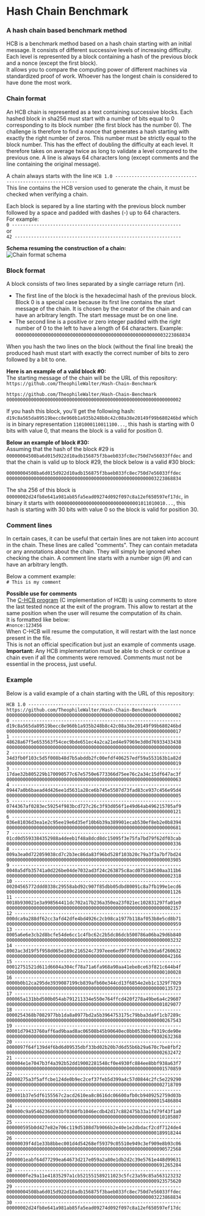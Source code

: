 # Hash Chain Benchmark
### A hash chain based benchmark method
HCB is a benchmark method based on a hash chain starting with an initial message. It consists of different successive levels of increasing difficulty. Each level is represented by a block containing a hash of the previous block and a nonce (except the first block).  
It allows you to compare the computing power of different machines via standardized proof of work. Whoever has the longest chain is considered to have done the most work.
### Chain format
An HCB chain is represented as a text containing successive blocks. Each hashed block in sha256 must start with a number of bits equal to 0 corresponding to its block number (the first block has the number 0). The challenge is therefore to find a nonce that generates a hash starting with exactly the right number of zeros. This number must be strictly equal to the block number. This has the effect of doubling the difficulty at each level. It therefore takes on average twice as long to validate a level compared to the previous one. A line is always 64 characters long (except comments and the line containing the original message).  
  
A chain always starts with the line
```HCB 1.0 --------------------------------------------------------```  
This line contains the HCB version used to generate the chain, it must be checked when verifying a chain.  
  
Each block is separed by a line starting with the previous block number followed by a space and padded with dashes (-) up to 64 characters.  
For example:  
```0 --------------------------------------------------------------```  
or  
```42 -------------------------------------------------------------```  
  
__Schema resuming the construction of a chain:__  
![Chain format schema](chain-format.jpg)  
### Block format
A block consists of two lines separated by a single carriage return (\n).  
* The first line of the block is the hexadecimal hash of the previous block. Block 0 is a special case because its first line contains the start message of the chain. It is chosen by the creator of the chain and can have an arbitrary length. The start message must be on one line.
* The second line is a positive or zero integer padded with the right number of 0 to the left to have a length of 64 characters.
  Example:  
  ```0000000000000000000000000000000000000000000000000000003223868834```  

When you hash the two lines on the block (without the final line break) the produced hash must start with exactly the correct number of bits to zero followed by a bit to one.  
  
__Here is an example of a valid block #0:__  
The starting message of the chain will be the URL of this repository: ```https://github.com/TheophileWalter/Hash-Chain-Benchmark```
```
https://github.com/TheophileWalter/Hash-Chain-Benchmark
0000000000000000000000000000000000000000000000000000000000000002
```
If you hash this block, you'll get the following hash: ```d19c8a565da89519becc8e960b1a935b248b8c42c08a38e20149f99b680246bd``` which is in binary representation ```1101000110011100...```, this hash is starting with 0 bits with value 0, that means the block is a valid for position 0.  
  
__Below an example of block #30:__  
Assuming that the hash of the block #29 is ```00000004508ba6d015d922d10adb156875f3baeb033fc8ec750d7e56033ffdec``` and that the chain is valid up to block #29, the block below is a valid #30 block:  
```
00000004508ba6d015d922d10adb156875f3baeb033fc8ec750d7e56033ffdec
0000000000000000000000000000000000000000000000000000003223868834
```
The sha 256 of this block is ```00000002d24fb8e641a981ab85fa5ead09274d092f097c8a12ef650597ef17dc```, in binary it starts with ```0000000000000000000000000000001011010010...```, this hash is starting with 30 bits with value 0 so the block is valid for position 30.  
### Comment lines
In certain cases, it can be useful that certain lines are not taken into account in the chain. These lines are called "comments". They can contain metadata or any annotations about the chain. They will simply be ignored when checking the chain. A comment line starts with a number sign (#) and can have an arbitrary length.  
  
Below a comment example:  
```# This is my comment```  
  
__Possible use for comments__  
The [C-HCB program](c-hcb) (C implementation of HCB) is using comments to store the last tested nonce at the exit of the program. This allow to restart at the same position when the user will resume the computation of its chain.  
It is formatted like below:  
```#nonce:123456```  
When C-HCB will resume the computation, it will restart with the last nonce present in the file.  
This is not an official specification but just an example of comments usage.  
__Important:__ Any HCB implementation must be able to check or continue a chain even if all the comments were removed. Comments must not be essential in the process, just useful.  
### Example
Below is a valid example of a chain starting with the URL of this repository:  
```
HCB 1.0 --------------------------------------------------------
https://github.com/TheophileWalter/Hash-Chain-Benchmark
0000000000000000000000000000000000000000000000000000000000000002
0 --------------------------------------------------------------
d19c8a565da89519becc8e960b1a935b248b8c42c08a38e20149f99b680246bd
0000000000000000000000000000000000000000000000000000000000000017
1 --------------------------------------------------------------
48628a67f5e653563f54cec9bde651ec4a2ca21ed4e97969e3d0d76933433438
0000000000000000000000000000000000000000000000000000000000000000
2 --------------------------------------------------------------
34d3fb0f103c5d5f008b48d7b5abddb2fc00efdf406257edf59a553163b1a82d
0000000000000000000000000000000000000000000000000000000000000019
3 --------------------------------------------------------------
17dae32b805229b170090577c67e5750e6773366d75ee76c2a34c15df647ac3f
0000000000000000000000000000000000000000000000000000000000000063
4 --------------------------------------------------------------
09447a0b6baead4d426ee1d5631a28ce6b745e5507d73fad83ce937c456e95d4
0000000000000000000000000000000000000000000000000000000000000005
5 --------------------------------------------------------------
0744367af0283ec59254f983bcd727c26c3f93d056f1e49d64ab496215705af9
0000000000000000000000000000000000000000000000000000000000000121
6 --------------------------------------------------------------
036e81036d3ea1e2c95ee19e6d35ef10b6b39a389901ecab530ef8eb2e0b8394
0000000000000000000000000000000000000000000000000000000000000681
7 --------------------------------------------------------------
01cd0d5593384352988a4deeb1f48a8dcd8dc15095f3e75fa7bd79f62df03cab
0000000000000000000000000000000000000000000000000000000000000336
8 --------------------------------------------------------------
009a3ea0d722059038cd7c2b3ec86da83f96bd528f103b20c79a3f3a7bf7bd24
0000000000000000000000000000000000000000000000000000000000003985
9 --------------------------------------------------------------
0040a5dfb35741a0d226be04de7032ad3f24c263875c8acd075184500aa311b6
0000000000000000000000000000000000000000000000000000000000002318
10 -------------------------------------------------------------
00204565772ddd0338c29558abd92c907f85dbb05dbd80091c8a7fb199e1ecd6
0000000000000000000000000000000000000000000000000000000000001126
11 -------------------------------------------------------------
0018b930021e3a998564411dc702a17b236a350ea23f021ec102831297fa01e0
0000000000000000000000000000000000000000000000000000000000002157
12 -------------------------------------------------------------
000dca9a288df62cc3afd42dfe4bd4926c2cb98ca1977b118af053b8e5cd8b71
0000000000000000000000000000000000000000000000000000000000000959
13 -------------------------------------------------------------
0005a6e6e3cb2d8bcfe54de6cc1c4fbc62c2b5dc86dcb500786a06ba29d6b840
0000000000000000000000000000000000000000000000000000000000003232
14 -------------------------------------------------------------
0003ac3d19f5f958d065e189c216524c7397eee6ed9f7f8fb7eb39da6f260632
0000000000000000000000000000000000000000000000000000000000042166
15 -------------------------------------------------------------
00012751521d611d6604a304cf78a71a6fa968a90aa41ebe8ce63f821c644b4f
0000000000000000000000000000000000000000000000000000000000100028
16 -------------------------------------------------------------
0000b0b12ca295de3939087199cb839afb60e344cd13f6854e2eb1c1329f7029
0000000000000000000000000000000000000000000000000000000000135723
17 -------------------------------------------------------------
000065a131bbd500b054ab791211334e550e764ffcd420f278a49be6a4c29607
0000000000000000000000000000000000000000000000000000000001029077
18 -------------------------------------------------------------
0000254368b7082977bb1da8a0977bd2a5b3964753175c79bba3da9f1cb7289c
0000000000000000000000000000000000000000000000000000000000267543
19 -------------------------------------------------------------
00001d79433760aff6ad9baad8ac06508b45b90640ec0bb053bbcf9319cde90e
0000000000000000000000000000000000000000000000000000000002632368
20 -------------------------------------------------------------
0000097f64f139d4f6bd6d09535dbf33bd02b20b7d6d55b6b29a670c7be8fbf2
0000000000000000000000000000000000000000000000000000000002632472
21 -------------------------------------------------------------
000004e1e7047b3f4a392b52dd19002281548cf0e4930fc884ee8bbf938a63f7
0000000000000000000000000000000000000000000000000000000001570859
22 -------------------------------------------------------------
00000275a3f5affcbe124de0b9ec2cef37feb5d399a4c57d0844c2fc5e229290
0000000000000000000000000000000000000000000000000000000002718709
23 -------------------------------------------------------------
000001b37e5df6155567c2acd2610ea8c8616dc06600afb0cb9409252759d03b
0000000000000000000000000000000000000000000000000000000015486804
24 -------------------------------------------------------------
000000c9a9546236d693bf0360fb1046ecdb42d17c882475b33a1fd79f43f1a0
0000000000000000000000000000000000000000000000000000000010105807
25 -------------------------------------------------------------
000000595b0d427e82e706c119d5108d7b9066b2e40e1e2dbdacf2cdf7124de4
0000000000000000000000000000000000000000000000000000000189918244
26 -------------------------------------------------------------
00000039f4d1e33b8bbec001d4d54268ef59379c05510e949c3ef909e8b93c06
0000000000000000000000000000000000000000000000000000000090572568
27 -------------------------------------------------------------
0000001eabf64d77299ea64673d217e059a2a80e1db2d2c39e5761e448d99631
0000000000000000000000000000000000000000000000000000000691265284
28 -------------------------------------------------------------
0000000fe29a11e41835297a1cb521551589211023c5fc23a59c85a563123232
0000000000000000000000000000000000000000000000000000000923575620
29 -------------------------------------------------------------
00000004508ba6d015d922d10adb156875f3baeb033fc8ec750d7e56033ffdec
0000000000000000000000000000000000000000000000000000003223868834
30 -------------------------------------------------------------
00000002d24fb8e641a981ab85fa5ead09274d092f097c8a12ef650597ef17dc
```
